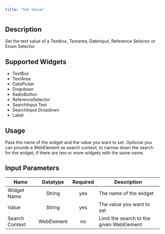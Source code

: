 ```yaml
---
title: "Set Value"
---
```

## Description
Set the text value of a Textbox, Textarea, Dateinput, Reference Selector or Enum Selector.

## Supported Widgets
+ TextBox
+ TextArea
+ DatePicker
+ Dropdown
+ RadioButton
+ ReferenceSelector
+ SearchInput Text
+ SearchInput Dropdown
+ Label

## Usage
Pass the name of the widget and the value you want to set.
Optional you can provide a WebElement as search context, to narrow down the search for the widget, if there are two or more widgets with the same name.

## Input Parameters

Name | Datatype | Required | Description
---- |:--------:| :-------:|---------------
Widget Name | String | yes | The name of the widget
Value | String | yes | The value you want to set
Search Context | WebElement | no | Limit the search to the given WebElement
